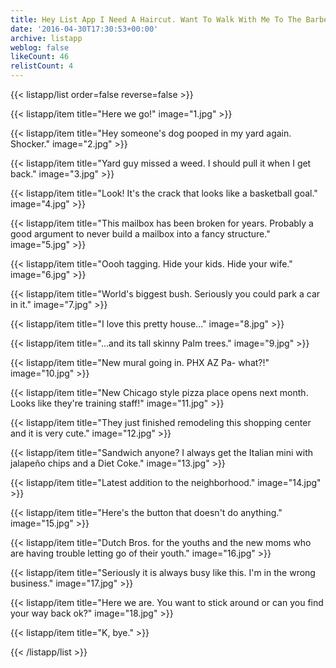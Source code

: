 ```yaml
---
title: Hey List App I Need A Haircut. Want To Walk With Me To The Barber?
date: '2016-04-30T17:30:53+00:00'
archive: listapp
weblog: false
likeCount: 46
relistCount: 4
---
```



{{< listapp/list order=false reverse=false >}}

   {{< listapp/item title="Here we go!"
      image="1.jpg" >}}

   {{< listapp/item title="Hey someone's dog pooped in my yard again. Shocker."
      image="2.jpg" >}}

   {{< listapp/item title="Yard guy missed a weed. I should pull it when I get back."
      image="3.jpg" >}}

   {{< listapp/item title="Look! It's the crack that looks like a basketball goal."
      image="4.jpg" >}}

   {{< listapp/item title="This mailbox has been broken for years. Probably a good argument to never build a mailbox into a fancy structure."
      image="5.jpg" >}}

   {{< listapp/item title="Oooh tagging. Hide your kids. Hide your wife."
      image="6.jpg" >}}

   {{< listapp/item title="World's biggest bush. Seriously you could park a car in it."
      image="7.jpg" >}}

   {{< listapp/item title="I love this pretty house..."
      image="8.jpg" >}}

   {{< listapp/item title="...and its tall skinny Palm trees."
      image="9.jpg" >}}

   {{< listapp/item title="New mural going in. PHX AZ Pa- what?!"
      image="10.jpg" >}}

   {{< listapp/item title="New Chicago style pizza place opens next month. Looks like they're training staff!"
      image="11.jpg" >}}

   {{< listapp/item title="They just finished remodeling this shopping center and it is very cute."
      image="12.jpg" >}}

   {{< listapp/item title="Sandwich anyone? I always get the Italian mini with jalapeño chips and a Diet Coke."
      image="13.jpg" >}}

   {{< listapp/item title="Latest addition to the neighborhood."
      image="14.jpg" >}}

   {{< listapp/item title="Here's the button that doesn't do anything."
      image="15.jpg" >}}

   {{< listapp/item title="Dutch Bros. for the youths and the new moms who are having trouble letting go of their youth."
      image="16.jpg" >}}

   {{< listapp/item title="Seriously it is always busy like this. I'm in the wrong business."
      image="17.jpg" >}}

   {{< listapp/item title="Here we are. You want to stick around or can you find your way back ok?"
      image="18.jpg" >}}

   {{< listapp/item title="K,  bye." >}}

{{< /listapp/list >}}
